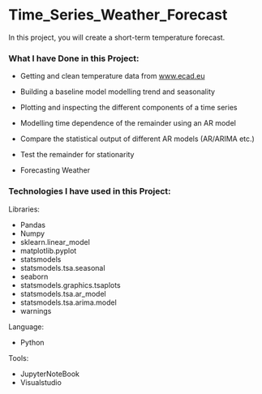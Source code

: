 # Time_Series_Weather_Forecast
In this project, you will create a short-term temperature forecast.

### What I have Done in this Project:

- Getting and clean temperature data from www.ecad.eu

- Building a baseline model modelling trend and seasonality

- Plotting and inspecting the different components of a time series

- Modelling time dependence of the remainder using an AR model

- Compare the statistical output of different AR models (AR/ARIMA etc.)

- Test the remainder for stationarity

- Forecasting Weather

### Technologies I have used in this Project:
Libraries:
- Pandas
- Numpy
- sklearn.linear_model
- matplotlib.pyplot
- statsmodels
- statsmodels.tsa.seasonal
- seaborn 
- statsmodels.graphics.tsaplots
- statsmodels.tsa.ar_model
- statsmodels.tsa.arima.model 
- warnings

Language:
- Python

Tools:
- JupyterNoteBook
- Visualstudio

